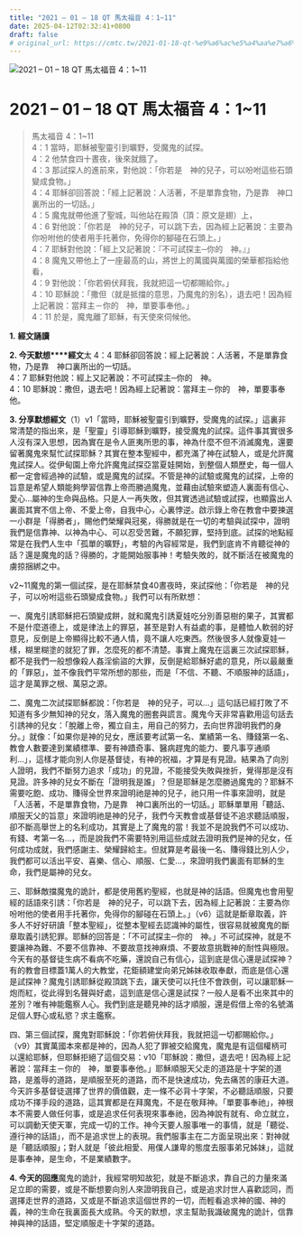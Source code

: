 ```yaml
---
title: "2021 – 01 – 18 QT 馬太福音 4：1~11"
date: 2025-04-12T02:32:41+0800
draft: false
# original_url: https://cmtc.tw/2021-01-18-qt-%e9%a6%ac%e5%a4%aa%e7%a6%8f%e9%9f%b3-4%ef%bc%9a111
---
```


![2021 – 01 – 18 QT 馬太福音 4：1~11](/images/qt.jpg   "2021 – 01 – 18 QT 馬太福音 4：1~11")

# 2021 – 01 – 18 QT 馬太福音 4：1~11

> 馬太福音 4：1~11  
> 4：1 當時，耶穌被聖靈引到曠野，受魔鬼的試探。  
> 4：2 他禁食四十晝夜，後來就餓了。  
> 4：3 那試探人的進前來，對他說：「你若是　神的兒子，可以吩咐這些石頭變成食物。」  
> 4：4 耶穌卻回答說：「經上記著說：人活著，不是單靠食物，乃是靠　神口裏所出的一切話。」  
> 4：5 魔鬼就帶他進了聖城，叫他站在殿頂（頂：原文是翅）上，  
> 4：6 對他說：「你若是　神的兒子，可以跳下去，因為經上記著說：主要為你吩咐他的使者用手托著你，免得你的腳碰在石頭上。」  
> 4：7 耶穌對他說：「經上又記著說：『不可試探主─你的　神。』」  
> 4：8 魔鬼又帶他上了一座最高的山，將世上的萬國與萬國的榮華都指給他看，  
> 4：9 對他說：「你若俯伏拜我，我就把這一切都賜給你。」  
> 4：10 耶穌說：「撒但（就是抵擋的意思，乃魔鬼的別名），退去吧！因為經上記著說：當拜主－你的　神，單要事奉他。」  
> 4：11 於是，魔鬼離了耶穌，有天使來伺候他。

**1.** **經文誦讀**

**2. 今天默想****經文**太 4：4 耶穌卻回答說：經上記著說：人活著，不是單靠食物，乃是靠　神口裏所出的一切話。  
4：7 耶穌對他說：經上又記著說：不可試探主─你的　神。  
4：10 耶穌說：撒但，退去吧！因為經上記著說：當拜主－你的　神，單要事奉他。

**3. 分享默想經文**（1）v1「當時，耶穌被聖靈引到曠野，受魔鬼的試探。」這裏非常清楚的指出來，是「聖靈」引導耶穌到曠野，接受魔鬼的試探。這件事其實很多人沒有深入思想，因為實在是令人匪夷所思的事，神為什麼不但不消滅魔鬼，還要留著魔鬼來幫忙試探耶穌？其實在整本聖經中，都充滿了神在試驗人，或是允許魔鬼試探人。從伊甸園上帝允許魔鬼試探亞當夏娃開始，到整個人類歷史，每一個人都一定會經過神的試驗，或是魔鬼的試探。不管是神的試驗或魔鬼的試探，上帝的旨意是希望人類能夠學習信靠上帝而勝過魔鬼，並藉由試驗來塑造人裏面有信心、愛心…屬神的生命與品格。只是人一再失敗，但其實透過試驗或試探，也顯露出人裏面其實不信上帝、不愛上帝，自我中心，心裏悖逆。啟示錄上帝在教會中要揀選一小群是「得勝者」，賜他們榮耀與冠冕，得勝就是在一切的考驗與試探中，證明我們是信靠神、以神為中心、可以忍受苦難，不願犯罪，堅持到底。試探的地點經常是在我們人生中「孤單的曠野」，考驗的內容經常是，我們到底肯不肯聽從神的話？還是魔鬼的話？得勝的，才能開始服事神！考驗失敗的，就不斷活在被魔鬼的虜掠捆綁之中。

v2~11魔鬼的第一個試探，是在耶穌禁食40晝夜時，來試探他：「你若是　神的兒子，可以吩咐這些石頭變成食物。」我們可以有所默想：

一、魔鬼引誘耶穌把石頭變成餅，就和魔鬼引誘夏娃吃分別善惡樹的果子，其實都不是什麼道德上，或是律法上的罪惡，甚至是對人有益處的事，是體恤人軟弱的好意見，反倒是上帝顯得比較不通人情，竟不讓人吃東西。然後很多人就像夏娃一樣，糊里糊塗的就犯了罪，怎麼死的都不清楚。事實上魔鬼在這裏三次試探耶穌，都不是我們一般想像殺人姦淫偷盜的大罪，反倒是給耶穌好處的意見，所以最嚴重的「罪惡」，並不像我們平常所想的那些，而是「不信、不聽、不順服神的話語」，這才是萬罪之根、萬惡之源。

二、魔鬼二次試探耶穌都說：「你若是　神的兒子，可以…」這句話已經打敗了不知道有多少無知神的兒女，落入魔鬼的圈套與謊言。魔鬼今天非常喜歡用這句話去引誘神的兒女：「脫離上帝，獨立自主，用自己的努力，去向世界證明我們的身分。」就像：「如果你是神的兒女，應該要考試第一名、業績第一名、賺錢第一名、教會人數要達到業績標準、要有神蹟奇事、醫病趕鬼的能力、要凡事亨通順利…」，這樣才能向別人你是基督徒，有神的祝福，才算是有見證。結果為了向別人證明，我們不斷努力追求「成功」的見證，不能接受失敗與挫折，覺得那是沒有見證。許多神的兒女不斷在「證明我是誰」？但是耶穌是怎麼勝過魔鬼的？耶穌不需要吃飽、成功、賺得全世界來證明祂是神的兒子，祂只用一件事來證明，就是「人活著，不是單靠食物，乃是靠　神口裏所出的一切話。」耶穌單單用「聽話、順服天父的旨意」來證明祂是神的兒子，我們今天教會或基督徒不追求聽話順服，卻不斷高舉世上的名利成功，其實是上了魔鬼的當！我並不是說我們不可以成功、有錢、考第一名…，而是說我們不需要特別用這些成就去證明我們是神的兒女，任何成功成就，我們感謝主、榮耀歸給主。但就算是考最後一名、賺得錢比別人少，我們都可以活出平安、喜樂、信心、順服、仁愛…，來證明我們裏面有耶穌的生命，我們是屬神的兒女。

三、耶穌敵擋魔鬼的詭計，都是使用舊約聖經，也就是神的話語。但魔鬼也會用聖經的話語來引誘：「你若是　神的兒子，可以跳下去，因為經上記著說：主要為你吩咐他的使者用手托著你，免得你的腳碰在石頭上。」（v6）這就是斷章取義，許多人不好好研讀「整本聖經」，從整本聖經去認識神的屬性，很容易就被魔鬼的斷章取義引誘犯罪。耶穌的回答是：「不可試探主─你的　神。」不可試探神，就是不要讓神為難、不要不信靠神、不要故意找神麻煩、不要故意挑戰神的耐性與極限。今天有的基督徒生病不看病不吃藥，還說自己有信心，這到底是信心還是試探神？有的教會目標蓋1萬人的大教堂，花鉅額建堂向弟兄姊妹收取奉獻，而底是信心還是試探神？魔鬼引誘耶穌從殿頂跳下去，讓天使可以托住不會跌倒，可以讓耶穌一炮而紅，從此得到名聲與好處，這到底是信心還是試探？一般人是看不出來其中的差別？唯有神能鑑察人心。我們到底是聽見神的話才順服，還是假借上帝的名號滿足個人野心或私慾？求主鑑察。

四、第三個試探，魔鬼對耶穌說：「你若俯伏拜我，我就把這一切都賜給你。」（v9）其實萬國本來都是神的，因為人犯了罪被交給魔鬼，魔鬼是有這個權柄可以還給耶穌，但耶穌拒絕了這個交易：v10「耶穌說：撒但，退去吧！因為經上記著說：當拜主－你的　神，單要事奉他。」耶穌順服天父走的道路是十字架的道路，是羞辱的道路，是順服至死的道路，而不是快速成功，免去痛苦的康莊大道。今天許多基督徒選擇了世界的價值觀，走一條不必背十字架，不必聽話順服，只要成功不擇手段的道路，這其實都是在拜魔鬼，不是在敬拜神。「單要事奉祂」，神根本不需要人做任何事，或是追求任何表現來事奉祂，因為神說有就有、命立就立，可以調動天使天軍，完成一切的工作。神今天要人服事唯一的事情，就是「聽從、遵行神的話語」，而不是追求世上的表現。我們服事主在二方面呈現出來：對神就是「聽話順服」；對人就是「彼此相愛、用僕人謙卑的態度去服事弟兄姊妹」，這就是事奉神，是生命，不是業績數字。

**4. 今天的回應**魔鬼的詭計，我經常明知故犯，就是不斷追求，靠自己的力量來滿足立即的需要，或是不斷想要向別人來證明我自己，或是追求討世人喜歡認同，而選擇走世界的道路，又或是不斷追求這個世界的一切，而輕看追求神的國、神的義，神的生命在我裏面長大成熟。今天的默想，求主幫助我識破魔鬼的詭計，信靠神與神的話語，堅定順服走十字架的道路。